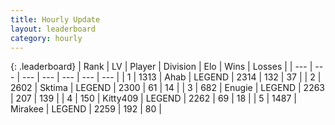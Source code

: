 ```yaml
---
title: Hourly Update
layout: leaderboard
category: hourly
---
```


{: .leaderboard}
| Rank | LV | Player | Division | Elo | Wins | Losses |
| --- | --- | --- | --- | --- | --- | --- |
| <span data-change="1">1</span> | 1313 | <span title="ID: 402846">Ahab</span> | LEGEND | <span data-change="21">2314</span> | <span data-change="6">132</span> | <span data-change="0">37</span> |
| <span data-change="-1">2</span> | 2602 | <span title="ID: 353063">Sktima</span> | LEGEND | <span data-change="0">2300</span> | <span data-change="0">61</span> | <span data-change="0">14</span> |
| <span data-change="0">3</span> | 682 | <span title="ID: 623502">Enugie</span> | LEGEND | <span data-change="0">2263</span> | <span data-change="0">207</span> | <span data-change="0">139</span> |
| <span data-change="0">4</span> | 150 | <span title="ID: 459203">Kitty409</span> | LEGEND | <span data-change="0">2262</span> | <span data-change="0">69</span> | <span data-change="0">18</span> |
| <span data-change="0">5</span> | 1487 | <span title="ID: 416373">Mirakee</span> | LEGEND | <span data-change="0">2259</span> | <span data-change="0">192</span> | <span data-change="0">80</span> |